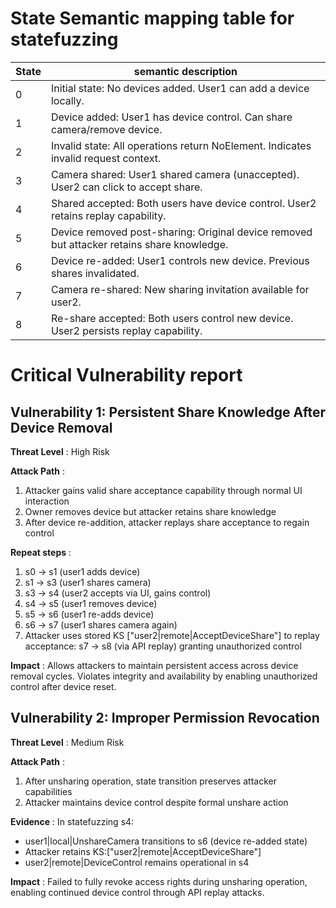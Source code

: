 

# State Semantic mapping table for statefuzzing
State | semantic description
-----|---------
0 | Initial state: No devices added. User1 can add a device locally.
1 | Device added: User1 has device control. Can share camera/remove device.
2 | Invalid state: All operations return NoElement. Indicates invalid request context.
3 | Camera shared: User1 shared camera (unaccepted). User2 can click to accept share.
4 | Shared accepted: Both users have device control. User2 retains replay capability.
5 | Device removed post-sharing: Original device removed but attacker retains share knowledge.
6 | Device re-added: User1 controls new device. Previous shares invalidated.
7 | Camera re-shared: New sharing invitation available for user2.
8 | Re-share accepted: Both users control new device. User2 persists replay capability.

# Critical Vulnerability report
## Vulnerability 1: Persistent Share Knowledge After Device Removal
**Threat Level** : High Risk

**Attack Path** :
1. Attacker gains valid share acceptance capability through normal UI interaction
2. Owner removes device but attacker retains share knowledge
3. After device re-addition, attacker replays share acceptance to regain control

**Repeat steps** :
1. s0 → s1 (user1 adds device)
2. s1 → s3 (user1 shares camera)
3. s3 → s4 (user2 accepts via UI, gains control)
4. s4 → s5 (user1 removes device)
5. s5 → s6 (user1 re-adds device)
6. s6 → s7 (user1 shares camera again)
7. Attacker uses stored KS ["user2|remote|AcceptDeviceShare"] to replay acceptance:
   s7 → s8 (via API replay) granting unauthorized control

**Impact** : Allows attackers to maintain persistent access across device removal cycles. Violates integrity and availability by enabling unauthorized control after device reset.

## Vulnerability 2: Improper Permission Revocation
**Threat Level** : Medium Risk

**Attack Path** :
1. After unsharing operation, state transition preserves attacker capabilities
2. Attacker maintains device control despite formal unshare action

**Evidence** :
In statefuzzing s4:
- user1|local|UnshareCamera transitions to s6 (device re-added state)
- Attacker retains KS:["user2|remote|AcceptDeviceShare"]
- user2|remote|DeviceControl remains operational in s4

**Impact** : Failed to fully revoke access rights during unsharing operation, enabling continued device control through API replay attacks.